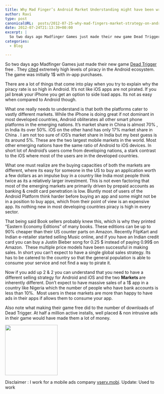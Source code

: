 ```yaml
---
title: Why Mad Finger’s Android Market Understanding might have been wrong
author: Ravi
type: post
canonicalURL:  posts/2012-07-25-why-mad-fingers-market-strategy-on-android-might-be-wrong.html
date: 2012-07-24T21:13:39+00:00
excerpt: |
  So two days ago Madfinger Games just made their new game Dead Trigger free . They cited extremely high levels of piracy in the Android ecosystem. The game was initially 1$ with in-app purchases. There are a lot of things that come into play when you try to explain why the piracy rate is so high in Android. It’s not like iOS apps are not pirated. If you jail break your iPhone you get an option to side load apps. Its not as easy when compared to Android though.
categories:
  - Blog

---
```

So two days ago Madfinger Games just made their new game [Dead Trigger](https://play.google.com/store/apps/details?id=com.madfingergames.deadtrigger) free . They [cited](https://www.facebook.com/DEADTRIGGER/posts/228353737287174) extremely high levels of piracy in the Android ecosystem. The game was initially 1$ with in-app purchases.

There are a lot of things that come into play when you try to explain why the piracy rate is so high in Android. It’s not like iOS apps are not pirated. If you jail break your iPhone you get an option to side load apps. Its not as easy when compared to Android though.
  
What one really needs to understand is that both the platforms cater to vastly different markets. While the iPhone is doing great if not dominant in most developed countries, Android obliterates all other smart phone platforms in the emerging nations. It’s market share in China is almost 70% , in India its over 50%. iOS on the other hand has only 17% market share in China . I am not too sure of iOS’s market share in India but my best guess is its around 5%. These are the two largest mobile markets in the world. Most other emerging nations have the same ratio of Android to iOS devices. In short lot of Android’s users come from developing nations, a stark contrast to the iOS where most of the users are in the developed countries.
  
What one must realize are the buying capacities of both the markets are different, where its easy for someone in the US to buy an application worth a few dollars as an impulse buy in a country like India most people think twice as its a relatively larger investment. This is not even factoring that most of the emerging markets are primarily driven by prepaid accounts as banking & credit card penetration is low. Bluntly most of users of the Android Platform think harder before buying an app and some might not be in a position to buy apps, which from their point of view is an expensive app. Its nothing new in most developing countries piracy is high in every sector.
  
That being said Book sellers probably knew this, which is why they printed “Eastern Economy Editions” of many books. These editions can be up to 90% cheaper than their US counter parts on Amazon. Recently FlipKart and Indian e-retailer started selling Music online, and if you have an Indian credit card you can buy a Justin Bieber song for 0.25 $ instead of paying 0.99$ on Amazon.  These multiple price models have been successful in making sales. In short you can&#8217;t expect to have a single global sales strategy. Its has to be catered to the country so that the general population is able to consume your service and not find a way to pirate it.
  
Now if you add up 2 & 2 you can understand that you need to have a different selling strategy for Android and iOS and the two <strong>Markets </strong>are inherently different. Don’t expect to have massive sales of a 1$ app in a country like Nigeria which the number of people who have bank accounts is less than 10%.  Most users in these markets are more than happy to have ads in their apps if allows them to consume your app.
  
Also note what making their game free did to the number of downloads of Dead Trigger. At half a million active installs, well placed & non intrusive ads in their game would have made them a lot of money.
  
<img title="Capture3" src="http://www.ravivyas.com/assets/wp-content/uploads/2012/07/Capture3.jpg" alt="" width="172" height="165" />
  
Disclaimer : I work for a mobile ads company <a href="http://vserv.mobi" target="_blank">vserv.mobi</a>.
Update: Used to work
